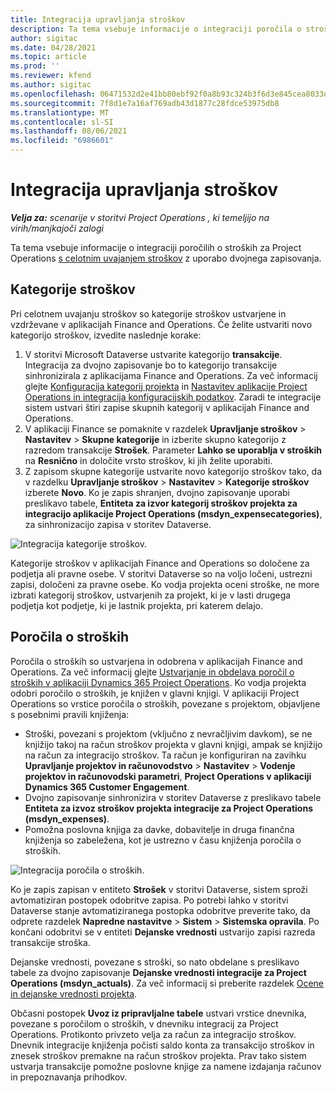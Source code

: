 ```yaml
---
title: Integracija upravljanja stroškov
description: Ta tema vsebuje informacije o integraciji poročila o stroških za Project Operations z uporabo dvojnega zapisovanja.
author: sigitac
ms.date: 04/28/2021
ms.topic: article
ms.prod: ''
ms.reviewer: kfend
ms.author: sigitac
ms.openlocfilehash: 06471532d2e41bb80ebf92f0a8b93c324b3f6d3e845cea8033d85d291ea237eb
ms.sourcegitcommit: 7f8d1e7a16af769adb43d1877c28fdce53975db8
ms.translationtype: MT
ms.contentlocale: sl-SI
ms.lasthandoff: 08/06/2021
ms.locfileid: "6986601"
---
```

# <a name="expense-management-integration"></a>Integracija upravljanja stroškov

_**Velja za:** scenarije v storitvi Project Operations , ki temeljijo na virih/manjkajoči zalogi_

Ta tema vsebuje informacije o integraciji poročilih o stroških za Project Operations [s celotnim uvajanjem stroškov](../expense/expense-overview.md) z uporabo dvojnega zapisovanja.

## <a name="expense-categories"></a>Kategorije stroškov

Pri celotnem uvajanju stroškov so kategorije stroškov ustvarjene in vzdrževane v aplikacijah Finance and Operations. Če želite ustvariti novo kategorijo stroškov, izvedite naslednje korake:

1. V storitvi Microsoft Dataverse ustvarite kategorijo **transakcije**. Integracija za dvojno zapisovanje bo to kategorijo transakcije sinhronizirala z aplikacijama Finance and Operations. Za več informacij glejte [Konfiguracija kategorij projekta](/dynamics365/project-operations/project-accounting/configure-project-categories) in [Nastavitev aplikacije Project Operations in integracija konfiguracijskih podatkov](resource-dual-write-setup-integration.md). Zaradi te integracije sistem ustvari štiri zapise skupnih kategorij v aplikacijah Finance and Operations.
2. V aplikaciji Finance se pomaknite v razdelek **Upravljanje stroškov** > **Nastavitev** > **Skupne kategorije** in izberite skupno kategorijo z razredom transakcije **Strošek**. Parameter **Lahko se uporablja v stroških** na **Resnično** in določite vrsto stroškov, ki jih želite uporabiti.
3. Z zapisom skupne kategorije ustvarite novo kategorijo stroškov tako, da v razdelku **Upravljanje stroškov** > **Nastavitev** > **Kategorije stroškov** izberete **Novo**. Ko je zapis shranjen, dvojno zapisovanje uporabi preslikavo tabele, **Entiteta za izvor kategorij stroškov projekta za integracijo aplikacije Project Operations (msdyn\_expensecategories)**, za sinhronizacijo zapisa v storitev Dataverse.

  ![Integracija kategorije stroškov.](./media/DW6ExpenseCategories.png)

Kategorije stroškov v aplikacijah Finance and Operations so določene za podjetja ali pravne osebe. V storitvi Dataverse so na voljo ločeni, ustrezni zapisi, določeni za pravne osebe. Ko vodja projekta oceni stroške, ne more izbrati kategorij stroškov, ustvarjenih za projekt, ki je v lasti drugega podjetja kot podjetje, ki je lastnik projekta, pri katerem delajo. 

## <a name="expense-reports"></a>Poročila o stroških

Poročila o stroških so ustvarjena in odobrena v aplikacijah Finance and Operations. Za več informacij glejte [Ustvarjanje in obdelava poročil o stroških v aplikaciji Dynamics 365 Project Operations](/learn/modules/create-process-expense-reports/). Ko vodja projekta odobri poročilo o stroških, je knjižen v glavni knjigi. V aplikaciji Project Operations so vrstice poročila o stroških, povezane s projektom, objavljene s posebnimi pravili knjiženja:

  - Stroški, povezani s projektom (vključno z nevračljivim davkom), se ne knjižijo takoj na račun stroškov projekta v glavni knjigi, ampak se knjižijo na račun za integracijo stroškov. Ta račun je konfiguriran na zavihku **Upravljanje projektov in računovodstvo** > **Nastavitev** > **Vodenje projektov in računovodski parametri**, **Project Operations v aplikaciji Dynamics 365 Customer Engagement**.
  - Dvojno zapisovanje sinhronizira v storitev Dataverse z preslikavo tabele **Entiteta za izvoz stroškov projekta integracije za Project Operations (msdyn\_expenses)**.
  - Pomožna poslovna knjiga za davke, dobavitelje in druga finančna knjiženja so zabeležena, kot je ustrezno v času knjiženja poročila o stroških.

  ![Integracija poročila o stroških.](./media/DW6ExpenseReports.png)

Ko je zapis zapisan v entiteto **Strošek** v storitvi Dataverse, sistem sproži avtomatiziran postopek odobritve zapisa. Po potrebi lahko v storitvi Dataverse stanje avtomatiziranega postopka odobritve preverite tako, da odprete razdelek **Napredne nastavitve** > **Sistem** > **Sistemska opravila**. Po končani odobritvi se v entiteti **Dejanske vrednosti** ustvarijo zapisi razreda transakcije stroška.

Dejanske vrednosti, povezane s stroški, so nato obdelane s preslikavo tabele za dvojno zapisovanje **Dejanske vrednosti integracije za Project Operations (msdyn\_actuals)**. Za več informacij si preberite razdelek [Ocene in dejanske vrednosti projekta](resource-dual-write-estimates-actuals.md).

Občasni postopek **Uvoz iz pripravljalne tabele** ustvari vrstice dnevnika, povezane s poročilom o stroških, v dnevniku integracij za Project Operations. Protikonto privzeto velja za račun za integracijo stroškov. Dnevnik integracije knjiženja počisti saldo konta za transakcijo stroškov in znesek stroškov premakne na račun stroškov projekta. Prav tako sistem ustvarja transakcije pomožne poslovne knjige za namene izdajanja računov in prepoznavanja prihodkov.
